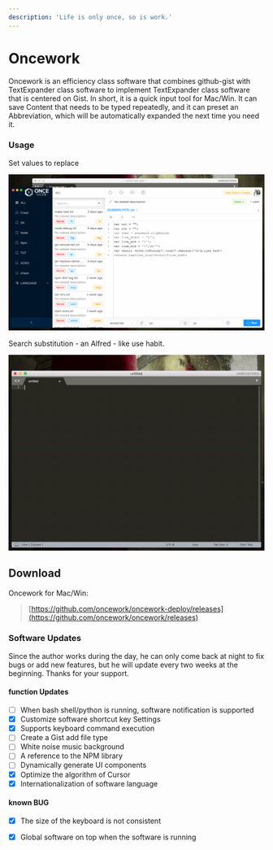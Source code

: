 ```yaml
---
description: 'Life is only once, so is work.'
---
```


# Oncework

Oncework is an efficiency class software that combines github-gist with TextExpander class software to implement TextExpander class software that is centered on Gist. In short, it is a quick input tool for Mac/Win. It can save Content that needs to be typed repeatedly, and it can preset an Abbreviation, which will be automatically expanded the next time you need it.

### Usage

Set values to replace

![Set values to replace](.gitbook/assets/snippet-example.gif)

  
Search substitution - an Alfred - like use habit.

![](.gitbook/assets/window-alfred.gif)



## Download

Oncework for Mac/Win:

> [https://github.com/oncework/oncework-deploy/releases](https://github.com/oncework/oncework/releases)

### Software Updates

Since the author works during the day, he can only come back at night to fix bugs or add new features, but he will update every two weeks at the beginning. Thanks for your support.

#### function Updates

* [ ] When bash shell/python is running, software notification is supported
* [x] Customize software shortcut key Settings
* [x] Supports keyboard command execution
* [ ] Create a Gist add file type
* [ ] White noise music background
* [ ] A reference to the NPM library
* [ ] Dynamically generate UI components
* [x] Optimize the algorithm of Cursor
* [x] Internationalization of software language

#### known BUG

* [x] The size of the keyboard is not consistent
* [x] Global software on top when the software is running



